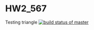 # HW2_567
Testing triangle
[![build status of master](https://travis-ci.org/nadia-v/HW2_567.svg?branch=master)](https://travis-ci.org/nadia-v/HW2_567)
